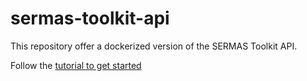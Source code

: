 # sermas-toolkit-api

This repository offer a dockerized version of the SERMAS Toolkit API.

Follow the [tutorial to get started](https://sermas-eu.github.io/docs/getting-started)
